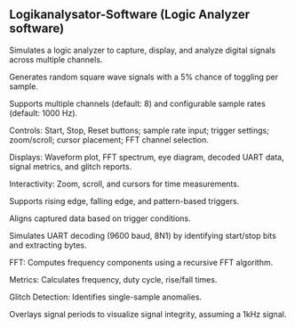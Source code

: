 ## Logikanalysator-Software (Logic Analyzer software)

Simulates a logic analyzer to capture, display, and analyze digital signals across multiple channels.

Generates random square wave signals with a 5% chance of toggling per sample.

Supports multiple channels (default: 8) and configurable sample rates (default: 1000 Hz).

Controls: Start, Stop, Reset buttons; sample rate input; trigger settings; zoom/scroll; cursor placement; FFT channel selection.

Displays: Waveform plot, FFT spectrum, eye diagram, decoded UART data, signal metrics, and glitch reports.

Interactivity: Zoom, scroll, and cursors for time measurements.

Supports rising edge, falling edge, and pattern-based triggers.

Aligns captured data based on trigger conditions.

Simulates UART decoding (9600 baud, 8N1) by identifying start/stop bits and extracting bytes.

FFT: Computes frequency components using a recursive FFT algorithm.

Metrics: Calculates frequency, duty cycle, rise/fall times.

Glitch Detection: Identifies single-sample anomalies.

Overlays signal periods to visualize signal integrity, assuming a 1kHz signal.

